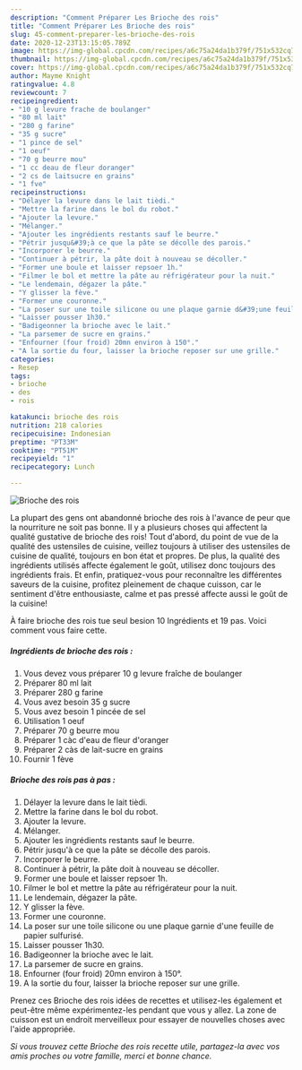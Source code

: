 ```yaml
---
description: "Comment Préparer Les Brioche des rois"
title: "Comment Préparer Les Brioche des rois"
slug: 45-comment-preparer-les-brioche-des-rois
date: 2020-12-23T13:15:05.789Z
image: https://img-global.cpcdn.com/recipes/a6c75a24da1b379f/751x532cq70/brioche-des-rois-photo-principale-de-la-recette.jpg
thumbnail: https://img-global.cpcdn.com/recipes/a6c75a24da1b379f/751x532cq70/brioche-des-rois-photo-principale-de-la-recette.jpg
cover: https://img-global.cpcdn.com/recipes/a6c75a24da1b379f/751x532cq70/brioche-des-rois-photo-principale-de-la-recette.jpg
author: Mayme Knight
ratingvalue: 4.8
reviewcount: 7
recipeingredient:
- "10 g levure frache de boulanger"
- "80 ml lait"
- "280 g farine"
- "35 g sucre"
- "1 pince de sel"
- "1 oeuf"
- "70 g beurre mou"
- "1 cc deau de fleur doranger"
- "2 cs de laitsucre en grains"
- "1 fve"
recipeinstructions:
- "Délayer la levure dans le lait tièdi."
- "Mettre la farine dans le bol du robot."
- "Ajouter la levure."
- "Mélanger."
- "Ajouter les ingrédients restants sauf le beurre."
- "Pétrir jusqu&#39;à ce que la pâte se décolle des parois."
- "Incorporer le beurre."
- "Continuer à pétrir, la pâte doit à nouveau se décoller."
- "Former une boule et laisser repsoer 1h."
- "Filmer le bol et mettre la pâte au réfrigérateur pour la nuit."
- "Le lendemain, dégazer la pâte."
- "Y glisser la fève."
- "Former une couronne."
- "La poser sur une toile silicone ou une plaque garnie d&#39;une feuille de papier sulfurisé."
- "Laisser pousser 1h30."
- "Badigeonner la brioche avec le lait."
- "La parsemer de sucre en grains."
- "Enfourner (four froid) 20mn environ à 150°."
- "A la sortie du four, laisser la brioche reposer sur une grille."
categories:
- Resep
tags:
- brioche
- des
- rois

katakunci: brioche des rois 
nutrition: 218 calories
recipecuisine: Indonesian
preptime: "PT33M"
cooktime: "PT51M"
recipeyield: "1"
recipecategory: Lunch

---
```



![Brioche des rois](https://img-global.cpcdn.com/recipes/a6c75a24da1b379f/751x532cq70/brioche-des-rois-photo-principale-de-la-recette.jpg)

La plupart des gens ont abandonné brioche des rois à l'avance de peur que la nourriture ne soit pas bonne. Il y a plusieurs choses qui affectent la qualité gustative de brioche des rois! Tout d'abord, du point de vue de la qualité des ustensiles de cuisine, veillez toujours à utiliser des ustensiles de cuisine de qualité, toujours en bon état et propres. De plus, la qualité des ingrédients utilisés affecte également le goût, utilisez donc toujours des ingrédients frais. Et enfin, pratiquez-vous pour reconnaître les différentes saveurs de la cuisine, profitez pleinement de chaque cuisson, car le sentiment d'être enthousiaste, calme et pas pressé affecte aussi le goût de la cuisine!

<!--inarticleads1-->

À faire brioche des rois tue seul besion 10 Ingrédients et 19 pas. Voici comment vous faire cette.

##### Ingrédients de brioche des rois :

1. Vous devez vous préparer 10 g levure fraîche de boulanger
1. Préparer 80 ml lait
1. Préparer 280 g farine
1. Vous avez besoin 35 g sucre
1. Vous avez besoin 1 pincée de sel
1. Utilisation 1 oeuf
1. Préparer 70 g beurre mou
1. Préparer 1 càc d&#39;eau de fleur d&#39;oranger
1. Préparer 2 càs de lait-sucre en grains
1. Fournir 1 fève




<!--inarticleads2-->

##### Brioche des rois pas à pas :

1. Délayer la levure dans le lait tièdi.
1. Mettre la farine dans le bol du robot.
1. Ajouter la levure.
1. Mélanger.
1. Ajouter les ingrédients restants sauf le beurre.
1. Pétrir jusqu&#39;à ce que la pâte se décolle des parois.
1. Incorporer le beurre.
1. Continuer à pétrir, la pâte doit à nouveau se décoller.
1. Former une boule et laisser repsoer 1h.
1. Filmer le bol et mettre la pâte au réfrigérateur pour la nuit.
1. Le lendemain, dégazer la pâte.
1. Y glisser la fève.
1. Former une couronne.
1. La poser sur une toile silicone ou une plaque garnie d&#39;une feuille de papier sulfurisé.
1. Laisser pousser 1h30.
1. Badigeonner la brioche avec le lait.
1. La parsemer de sucre en grains.
1. Enfourner (four froid) 20mn environ à 150°.
1. A la sortie du four, laisser la brioche reposer sur une grille.




<!--inarticleads1-->

<p>
Prenez ces Brioche des rois idées de recettes et utilisez-les également et peut-être même expérimentez-les pendant que vous y allez. La zone de cuisson est un endroit merveilleux pour essayer de nouvelles choses avec l'aide appropriée.
</p>

<p>
<i>Si vous trouvez cette Brioche des rois recette utile, partagez-la avec vos amis proches ou votre famille, merci et bonne chance.</i>
</p>
